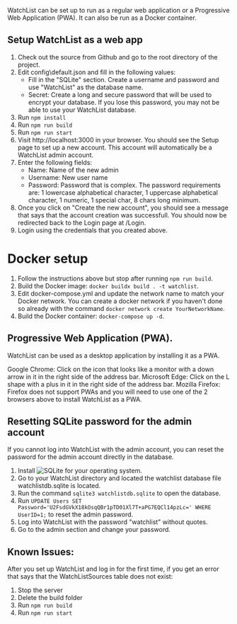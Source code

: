 WatchList can be set up to run as a regular web application or a Progressive Web Application (PWA). It can also be run as a Docker container.

## Setup WatchList as a web app
1. Check out the source from Github and go to the root directory of the project.
1. Edit config\default.json and fill in the following values:
   - Fill in the "SQLite" section. Create a username and password and use "WatchList" as the database name.
   - Secret: Create a long and secure password that will be used to encrypt your database. If you lose this password, you may not be able to use your WatchList database.
1. Run `npm install`
1. Run `npm run build`
1. Run `npm run start`
1. Visit http://localhost:3000 in your browser. You should see the Setup page to set up a new account. This account will automatically be a WatchList admin account.
1. Enter the following fields:
   - Name: Name of the new admin
   - Username: New user name
   - Password: Password that is complex. The password requirements are: 1 lowercase alphabetical character, 1 uppercase alphabetical character, 1 numeric, 1 special char, 8 chars long minimum.
1. Once you click on "Create the new account", you should see a message that says that the account creation was successfull. You should now be redirected back to the Login page at /Login.
1. Login using the credentials that you created above.

# Docker setup
1. Follow the instructions above but stop after running `npm run build`.
1. Build the Docker image: `docker buildx build . -t watchlist`.
1. Edit docker-compose.yml and update the network name to match your Docker network. You can create a docker network if you haven't done so already with the command `docker network create YourNetworkName`.
1. Build the Docker container: `docker-compose up -d`.

## Progressive Web Application (PWA).
WatchList can be used as a desktop application by installing it as a PWA.

Google Chrome: Click on the icon that looks like a monitor with a down arrow in it in the right side of the address bar.
Microsoft Edge: Click on the L shape with a plus in it in the right side of the address bar.
Mozilla Firefox: Firefox does not support PWAs and you will need to use one of the 2 browsers above to install WatchList as a PWA.

## Resetting SQLite password for the admin account
If you cannot log into WatchList with the admin account, you can reset the password for the admin account directly in the database.
1. Install ![SQLite](https://www.sqlite.org/) for your operating system.
1. Go to your WatchList directory and located the watchlist database file watchlistdb.sqlite is located.
1. Run the command `sqlite3 watchlistdb.sqlite` to open the database.
1. Run `UPDATE Users SET Password='U2FsdGVkX18kOsqQBr1pTD01Xl7T+aPG7EQCl14pzLc=' WHERE UserID=1;` to reset the admin password.
1. Log into WatchList with the password "watchlist" without quotes.
1. Go to the admin section and change your password.

## Known Issues:

After you set up WatchList and log in for the first time, if you get an error that says that the WatchListSources table does not exist:

1. Stop the server
1. Delete the build folder
1. Run `npm run build`
1. Run `npm run start`